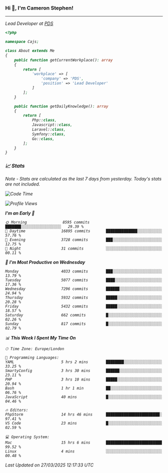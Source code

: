 ### Hi 👋, I'm Cameron Stephen!
<hr>
<p><em>Lead Developer at <a href="https://prindatasolutions.co.uk">PDS</a></p>


```php
<?php

namespace Cajs;

class About extends Me
{
    public function getCurrentWorkplace(): array
    {
        return [
            'workplace' => [
                'company' => 'PDS',
                'position' => 'Lead Developer'
            ]
        ];
    }

    public function getDailyKnowledge(): array
    {
        return [
            Php::class,
            Javascript::class,
            Laravel::class,
            Symfony::class,
            Go::class,
        ];
    }
}
```

### 📈 Stats
<p><em>Note - Stats are calculated as the last 7 days from yesterday. Today's stats are not included.</em></p>


<!--START_SECTION:waka-->
![Code Time](http://img.shields.io/badge/Code%20Time-4%2C429%20hrs%2018%20mins-blue)

![Profile Views](http://img.shields.io/badge/Profile%20Views-0-blue)

**I'm an Early 🐤** 

```text
🌞 Morning                8595 commits        ███████░░░░░░░░░░░░░░░░░░   29.39 % 
🌆 Daytime                16895 commits       ██████████████░░░░░░░░░░░   57.76 % 
🌃 Evening                3728 commits        ███░░░░░░░░░░░░░░░░░░░░░░   12.75 % 
🌙 Night                  31 commits          ░░░░░░░░░░░░░░░░░░░░░░░░░   00.11 % 
```
📅 **I'm Most Productive on Wednesday** 

```text
Monday                   4033 commits        ███░░░░░░░░░░░░░░░░░░░░░░   13.79 % 
Tuesday                  5077 commits        ████░░░░░░░░░░░░░░░░░░░░░   17.36 % 
Wednesday                7296 commits        ██████░░░░░░░░░░░░░░░░░░░   24.94 % 
Thursday                 5932 commits        █████░░░░░░░░░░░░░░░░░░░░   20.28 % 
Friday                   5432 commits        █████░░░░░░░░░░░░░░░░░░░░   18.57 % 
Saturday                 662 commits         █░░░░░░░░░░░░░░░░░░░░░░░░   02.26 % 
Sunday                   817 commits         █░░░░░░░░░░░░░░░░░░░░░░░░   02.79 % 
```


📊 **This Week I Spent My Time On** 

```text
🕑︎ Time Zone: Europe/London

💬 Programming Languages: 
YAML                     5 hrs 2 mins        ████████░░░░░░░░░░░░░░░░░   33.25 % 
SmartyConfig             3 hrs 30 mins       ██████░░░░░░░░░░░░░░░░░░░   23.11 % 
PHP                      3 hrs 10 mins       █████░░░░░░░░░░░░░░░░░░░░   20.94 % 
Bash                     1 hr 1 min          ██░░░░░░░░░░░░░░░░░░░░░░░   06.76 % 
JavaScript               40 mins             █░░░░░░░░░░░░░░░░░░░░░░░░   04.46 % 

🔥 Editors: 
PhpStorm                 14 hrs 46 mins      ████████████████████████░   97.41 % 
VS Code                  23 mins             █░░░░░░░░░░░░░░░░░░░░░░░░   02.59 % 

💻 Operating System: 
Mac                      15 hrs 6 mins       █████████████████████████   99.52 % 
Linux                    4 mins              ░░░░░░░░░░░░░░░░░░░░░░░░░   00.48 % 
```


 Last Updated on 27/03/2025 12:17:33 UTC
<!--END_SECTION:waka-->

